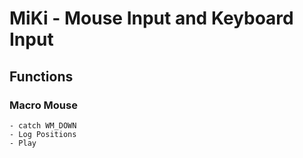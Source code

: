 # MiKi - Mouse Input and Keyboard Input

## Functions

### Macro Mouse
	- catch WM_DOWN
	- Log Positions
	- Play